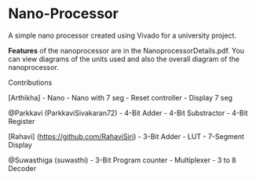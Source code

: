# Nano-Processor

A simple nano processor created using Vivado for a university project.

**Features** of the nanoprocessor are in the NanoprocessorDetails.pdf. 
You can view diagrams of the units used and also the overall diagram of the nanoprocessor.


Contributions

[Arthikha]  - Nano
                     - Nano with 7 seg
                     - Reset controller
                     - Display 7 seg

@Parkkavi (ParkkaviSivakaran72) - 4-Bit Adder
                                - 4-Bit Substractor
                                - 4-Bit Register

[Rahavi] (https://github.com/RahaviSiri) - 3-Bit Adder
                                         - LUT
                                         - 7-Segment Display

@Suwasthiga (suwasthi) - 3-Bit Program counter
                       - Multiplexer
                       - 3 to 8 Decoder




